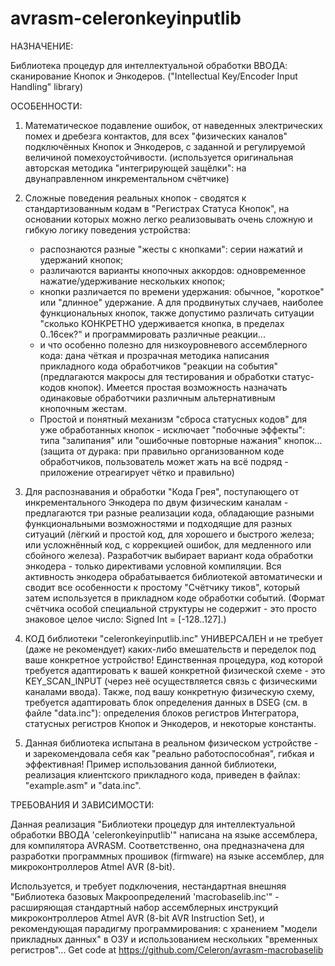 avrasm-celeronkeyinputlib
===================


НАЗНАЧЕНИЕ:

Библиотека процедур для интеллектуальной обработки ВВОДА: сканирование Кнопок и Энкодеров.
("Intellectual Key/Encoder Input Handling" library)



ОСОБЕННОСТИ:

1) Математическое подавление ошибок, от наведенных электрических помех и дребезга контактов, для всех "физических каналов" подключённых Кнопок и Энкодеров, с заданной и регулируемой величиной помехоустойчивости. (используется оригинальная авторская методика "интегрирующей защёлки": на двунаправленном инкрементальном счётчике)


2) Сложные поведения реальных кнопок - сводятся к стандартизованным кодам в "Регистрах Статуса Кнопок", на основании которых можно легко реализовывать очень сложную и гибкую логику поведения устройства: 
	* распознаются разные "жесты с кнопками": серии нажатий и удержаний кнопок;
	* различаются варианты кнопочных аккордов: одновременное нажатие/удерживание нескольких кнопок;
	* кнопки различается по времени удержания: обычное, "короткое" или "длинное" удержание. А для продвинутых случаев, наиболее функциональных кнопок, также допустимо различать ситуации "сколько КОНКРЕТНО удерживается кнопка, в пределах 0..16сек?" и программировать различные реакции...
	* и что особенно полезно для низкоуровневого ассемблерного кода: дана чёткая и прозрачная методика написания прикладного кода обработчиков "реакции на события" (предлагаются макросы для тестирования и обработки статус-кодов кнопок). Имеется простая возможность назначать одинаковые обработчики различным альтернативным кнопочным жестам. 
	* Простой и понятный механизм "сброса статусных кодов" для уже обработанных кнопок - исключает "побочные эффекты": типа "залипания" или "ошибочные повторные нажания" кнопок... (защита от дурака: при правильно организованном коде обработчиков, пользователь может жать на всё подряд - приложение отреагирует чётко и правильно)


3) Для распознавания и обработки "Кода Грея", поступающего от инкрементального Энкодера по двум физическим каналам - предлагаются три разные реализации кода, обладающие разными функциональными возможностями и подходящие для разных ситуаций (лёгкий и простой код, для хорошего и быстрого железа; или усложнённый код, с коррекцией ошибок, для медленного или сбойного железа).
Разработчик выбирает вариант кода обработки энкодера - только директивами условной компиляции. Вся активность энкодера обрабатывается библиотекой автоматически и сводит все особенности к простому "Счётчику тиков", который затем используется в прикладном коде обработки событий. (Формат счётчика особой специальной структуры не содержит - это просто знаковое целое число: Signed Int = [-128..127].)


4) КОД библиотеки "celeronkeyinputlib.inc" УНИВЕРСАЛЕН и не требует (даже не рекомендует) каких-либо вмешательств и переделок под ваше конкретное устройство! 
Единственная процедура, код которой требуется адаптировать к вашей конкретной физической схеме - это KEY_SCAN_INPUT (через неё осуществляется связь с физическими каналами ввода). 
Также, под вашу конкретную физическую схему, требуется адаптировать блок определения данных в DSEG (см. в файле "data.inc"): определения блоков регистров Интегратора, статусных регистров Кнопок и Энкодеров, и некоторые константы.


5) Данная библиотека испытана в реальном физическом устройстве - и зарекомендовала себя как "реально работоспособная", гибкая и эффективная! Пример использования данной библиотеки, реализация клиентского прикладного кода, приведен в файлах: "example.asm" и "data.inc".




ТРЕБОВАНИЯ И ЗАВИСИМОСТИ:

Данная реализация "Библиотеки процедур для интеллектуальной обработки ВВОДА 'celeronkeyinputlib'" написана на языке ассемблера, для компилятора AVRASM. Соответственно, она предназначена для разработки программных прошивок (firmware) на языке ассемблер, для микроконтроллеров Atmel AVR (8-bit).


Используется, и требует подключения, нестандартная внешняя "Библиотека базовых Макроопределений 'macrobaselib.inc'" - расширяющая стандартный набор ассемблерных инструкций микроконтроллеров Atmel AVR (8-bit AVR Instruction Set), и рекомендующая парадигму программирования: с хранением "модели прикладных данных" в ОЗУ и использованием нескольких "временных регистров"...
Get code at https://github.com/Celeron/avrasm-macrobaselib




